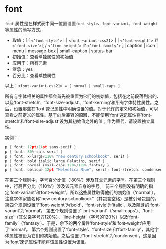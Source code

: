 font
========

`font` 属性是在样式表中同一位置设置`font-style`、`font-variant`、`font-weight`等属性的简写方式。

 - 取值：[ [ `<‘font-style’>` | | `<font-variant-css21`> | | `<‘font-weight’>` ]? `<‘font-size’>` [ / `<‘line-height’>` ]? `<‘font-family’>` ] | caption | icon | menu | message-box | small-caption | status-bar
 - 初始值：查看单独属性的初始值
 - 应用于：所有元素
 - 继承：yes
 - 百分比：查看单独属性

以上：`<font-variant-css21> = [ normal | small-caps ]`

所有与字体相关的属性都会首先被重置为它们的初始值，包括在之前段落列出的、以及‘font-stretch’、‘font-size-adjust’、‘font-kerning’和所有字体特性属性。之后，设置那些在‘font’速记属性中明确设置的值。对于允许的定义和初始值，可以查看之前定义的属性。基于向后兼容的原因，不能使用‘font’速记属性将‘font-stretch’和‘font-size-adjust’设为其初始值之外的值；作为替代，请设置独立属性。

实例：

```c
p { font: 12pt/14pt sans-serif }
p { font: 80% sans-serif }
p { font: x-large/110% "new century schoolbook", serif }
p { font: bold italic large Palatino, serif }
p { font: normal small-caps 120%/120% fantasy }
p { font: oblique 12pt "Helvetica Neue", serif; font-stretch: condensed }
```

在第二个规则中，字号百分比值（‘80%’）涉及其父元素的字号。在第三个规则中，行高百分比（‘110%’）涉及该元素自身的字号。
前三个规则没有明确的指定‘font-variant’和‘font-weight’，所以这些属性取得他们的初始值（‘normal’）。注意字体家族名称“new century schoolbook”（其包含空格）是被引号包围的。第四个规则设置了‘font-weight’为‘bold’、‘font-style’为‘italic’、以及隐含的‘font-variant’为‘normal’。
第五个规则设置了‘font-variant’（‘small-caps’）、‘font-size’（其父亲字号的120%）、‘line-height’（字号的120%）以及‘font-family’（‘fantasy’）。于是，余下的两个属性‘font-style’和‘font-weight’应用了‘normal’。
第六个规则设置了‘font-style’、‘font-size’和‘font-family’，其他字体属性被设为它们的初始值。之后设置了‘font-stretch’为‘condensed’，这是因为‘font’速记属性不能将该属性设置为该值。